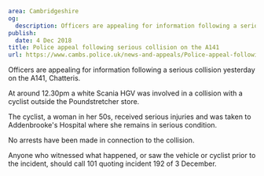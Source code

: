 ```yaml
area: Cambridgeshire
og:
  description: Officers are appealing for information following a serious collision yesterday on the A141, Chatteris.
publish:
  date: 4 Dec 2018
title: Police appeal following serious collision on the A141
url: https://www.cambs.police.uk/news-and-appeals/Police-appeal-following-serious-collision-on-A141
```

Officers are appealing for information following a serious collision yesterday on the A141, Chatteris.

At around 12.30pm a white Scania HGV was involved in a collision with a cyclist outside the Poundstretcher store.

The cyclist, a woman in her 50s, received serious injuries and was taken to Addenbrooke's Hospital where she remains in serious condition.

No arrests have been made in connection to the collision.

Anyone who witnessed what happened, or saw the vehicle or cyclist prior to the incident, should call 101 quoting incident 192 of 3 December.
